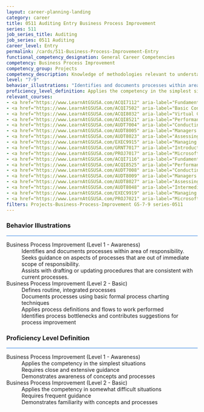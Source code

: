 ```yaml
---
layout: career-planning-landing
category: career
title: 0511 Auditing Entry Business Process Improvement
series: 511
job_series_title: Auditing
job_series: 0511 Auditing
career_level: Entry
permalink: /cards/511-Business-Process-Improvement-Entry
functional_competency_designation: General Career Competencies
competency: Business Process Improvement
competency_group: Projects
competency_description: Knowledge of methodologies relevant to understanding, analyzing, and optimizing existing business processes; documents and understands current business processes, identifies issues, suggests process improvements, participates in implementing improvements, or monitors to ensure that improvements work as designed.
level: "7-9"
behavior_illustrations: "Identifies and documents processes within area of responsibility. ? Seeks guidance on aspects of processes that are out of immediate scope of responsibility. ? Assists with drafting or updating procedures that are consistent with current processes. ? Defines routine, integrated processes ? Documents processes using basic formal process charting techniques ? Applies process definitions and flows to work performed ? Identifies process bottlenecks and contributes suggestions for process improvement"
proficiency_level_definition: Applies the competency in the simplest situations ? Requires close and extensive guidance ? Demonstrates awareness of concepts and processes ? Applies the competency in somewhat difficult situations ? Requires frequent guidance ? Demonstrates familiarity with concepts and processes 
relevant_courses: 
- <a href="https://www.LearnAtGSUSA.com/ACQI7112" aria-label="Fundamentals of Project and Program Management (ACQI7110), GSU - https://www.LearnAtGSUSA.com/ACQI7112">Fundamentals of Project and Program Management (ACQI7110), GSU</a>
- <a href="https://www.LearnAtGSUSA.com/ACQI7502" aria-label="Basic Contract Administration (ACQI7500), GSU - https://www.LearnAtGSUSA.com/ACQI7502">Basic Contract Administration (ACQI7500), GSU</a>
- <a href="https://www.LearnAtGSUSA.com/ACQI8032" aria-label="Virtual Contract Management (ACQI8030), GSU - https://www.LearnAtGSUSA.com/ACQI8032">Virtual Contract Management (ACQI8030), GSU</a>
- <a href="https://www.LearnAtGSUSA.com/ACQI8521" aria-label="Performance Work Statements (ACQI8519), GSU - https://www.LearnAtGSUSA.com/ACQI8521">Performance Work Statements (ACQI8519), GSU</a>
- <a href="https://www.LearnAtGSUSA.com/AUDT7004" aria-label="Conducting Perfromance Audits(AUDT7002), GSU - https://www.LearnAtGSUSA.com/AUDT7004">Conducting Perfromance Audits(AUDT7002), GSU</a>
- <a href="https://www.LearnAtGSUSA.com/AUDT8005" aria-label="Managers and Auditors Roles in Assessing Internal Controls (AUDT8003), GSU - https://www.LearnAtGSUSA.com/AUDT8005">Managers and Auditors Roles in Assessing Internal Controls (AUDT8003), GSU</a>
- <a href="https://www.LearnAtGSUSA.com/AUDT8023" aria-label="Assessing Controls in Performance Audits (AUDT8021), GSU - https://www.LearnAtGSUSA.com/AUDT8023">Assessing Controls in Performance Audits (AUDT8021), GSU</a>
- <a href="https://www.LearnAtGSUSA.com/EXEC9915" aria-label="Managing for Resullts (EXEC9913), GSU - https://www.LearnAtGSUSA.com/EXEC9915">Managing for Resullts (EXEC9913), GSU</a>
- <a href="https://www.LearnAtGSUSA.com/GRNT7017" aria-label="Introduction to Grants Management (GRNT7015), GSU - https://www.LearnAtGSUSA.com/GRNT7017">Introduction to Grants Management (GRNT7015), GSU</a>
- <a href="https://www.LearnAtGSUSA.com/PROJ7017" aria-label="Microsoft Project&#58; Introduction (PROJ7015), GSU - https://www.LearnAtGSUSA.com/PROJ7017">Microsoft Project&#58; Introduction (PROJ7015), GSU</a>
- <a href="https://www.LearnAtGSUSA.com/ACQI7116" aria-label="Fundamentals of Project and Program Management (ACQI7110), GSU - https://www.LearnAtGSUSA.com/ACQI7116">Fundamentals of Project and Program Management (ACQI7110), GSU</a>
- <a href="https://www.LearnAtGSUSA.com/ACQI8525" aria-label="Performance Work Statements (ACQI8519), GSU - https://www.LearnAtGSUSA.com/ACQI8525">Performance Work Statements (ACQI8519), GSU</a>
- <a href="https://www.LearnAtGSUSA.com/AUDT7008" aria-label="Conducting Perfromance Audits(AUDT7002), GSU - https://www.LearnAtGSUSA.com/AUDT7008">Conducting Perfromance Audits(AUDT7002), GSU</a>
- <a href="https://www.LearnAtGSUSA.com/AUDT8009" aria-label="Managers and Auditors Roles in Assessing Internal Controls (AUDT8003), GSU - https://www.LearnAtGSUSA.com/AUDT8009">Managers and Auditors Roles in Assessing Internal Controls (AUDT8003), GSU</a>
- <a href="https://www.LearnAtGSUSA.com/AUDT8027" aria-label="Assessing Controls in Performance Audits (AUDT8021), GSU - https://www.LearnAtGSUSA.com/AUDT8027">Assessing Controls in Performance Audits (AUDT8021), GSU</a>
- <a href="https://www.LearnAtGSUSA.com/AUDT8048" aria-label="Intermediate Performance Auditing (AUDT8046), GSU - https://www.LearnAtGSUSA.com/AUDT8048">Intermediate Performance Auditing (AUDT8046), GSU</a>
- <a href="https://www.LearnAtGSUSA.com/EXEC9919" aria-label="Managing for Resullts (EXEC9913), GSU - https://www.LearnAtGSUSA.com/EXEC9919">Managing for Resullts (EXEC9913), GSU</a>
- <a href="https://www.LearnAtGSUSA.com/PROJ7021" aria-label="Microsoft Project&#58; Introduction (PROJ7015), GSU - https://www.LearnAtGSUSA.com/PROJ7021">Microsoft Project&#58; Introduction (PROJ7015), GSU</a>
filters: Projects-Business-Process-Improvement GS-7-9 series-0511
---
```


<div class="desktop:grid-col-6 margin-y-3">
  <div class="border-top-2 bg-white padding-3 shadow-5 height-full members-hover border-1px button-border border-top-blue radius-lg card-text-color">
    <h3>Behavior Illustrations</h3>
    <hr style="background-color: #1b74e0 !important;"/>
    <dl class="text-base card-content-color"><dt>Business Process Improvement (Level 1 - Awareness)</dt><dd>Identifies and documents processes within area of responsibility. </dd><dd> Seeks guidance on aspects of processes that are out of immediate scope of responsibility. </dd><dd> Assists with drafting or updating procedures that are consistent with current processes.</dd><dt>Business Process Improvement (Level 2 - Basic)</dt><dd>Defines routine, integrated processes </dd><dd> Documents processes using basic formal process charting techniques </dd><dd> Applies process definitions and flows to work performed </dd><dd> Identifies process bottlenecks and contributes suggestions for process improvement</dd></dl>
  </div>
</div>
<div class="desktop:grid-col-6 margin-y-3">
  <div class="border-top-2 bg-white padding-3 shadow-5 height-full members-hover border-1px button-border border-top-blue radius-lg card-text-color">
    <h3>Proficiency Level Definition</h3>
     <hr style="background-color: #1b74e0 !important;"/>
    <dl class="text-base card-content-color"><dt>Business Process Improvement (Level 1 - Awareness)</dt><dd>Applies the competency in the simplest situations </dd><dd> Requires close and extensive guidance </dd><dd> Demonstrates awareness of concepts and processes</dd><dt>Business Process Improvement (Level 2 - Basic)</dt><dd>Applies the competency in somewhat difficult situations </dd><dd> Requires frequent guidance </dd><dd> Demonstrates familiarity with concepts and processes </dd></dl>
  </div>
</div>